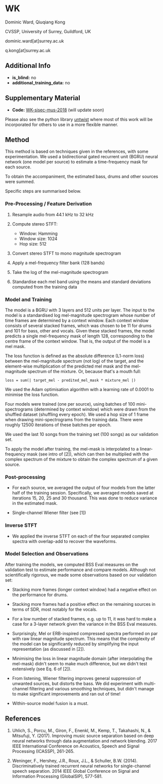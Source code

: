# WK

Dominic Ward, Qiuqiang Kong

CVSSP, University of Surrey, Guildford, UK

dominic.ward[at]surrey.ac.uk

q.kong[at]surrey.ac.uk

## Additional Info

* __is_blind:__ no
* __additional_training_data:__ no

## Supplementary Material

* __Code:__ [WK-sisec-mus-2018](https://github.com/CVSSP/WK-sisec-mus-2018) (will update soon)

Please also see the python library
[untwist](https://github.com/IoSR-Surrey/untwist) where most of this work will
be incorporated for others to use in a more flexible manner.

## Method

This method is based on techniques given in the references, with some
experimentation. We used a bidirectional gated recurrent unit (BGRU) neural
network (one model per source) to estimate a time-frequency mask for each
source.

To obtain the accompaniment, the estimated bass, drums and other sources were
summed.

Specific steps are summarised below.

### Pre-Processing / Feature Derivation

1. Resample audio from 44.1 kHz to 32 kHz
2. Compute stereo STFT:

    - Window: Hamming
    - Window size: 1024
    - Hop size: 512

3. Convert stereo STFT to mono magnitude spectrogram
4. Apply a mel-frequency filter bank (128 bands)
5. Take the log of the mel-magnitude spectrogram
6. Standardise each mel band using the means and standard deviations computed
   from the training data

### Model and Training

The model is a BGRU with 3 layers and 512 units per layer. The input to the
model is a standardised log mel-magnitude spectrogram whose number of time
frames are determined by a context window. Each context window consists of
several stacked frames, which was chosen to be 11 for drums and 101 for bass,
other and vocals. Given these stacked frames, the model predicts a single
mel-frequency mask of length 128, corresponding to the centre frame of the
context window. That is, the output of the model is a mel mask. 

The loss function is defined as the absolute difference (L1-norm loss) between
the mel-magnitude spectrum (not log) of the target, and the element-wise
multiplication of the predicted mel mask and the mel-magnitude spectrum of the
mixture. Or, because that's a mouth full:

`loss = sum(| target_mel - predited_mel_mask * mixture_mel |)`

We used the Adam optimisation algorithm with a learning rate of 0.0001 to
minimise the loss function. 

Four models were trained (one per source), using batches of 100
mini-spectrograms (determined by context window) which were drawn from the
shuffled dataset (shuffling every epoch). We used a hop size of 1 frame when
drawing mini-spectrograms from the training data. There were roughly 12500
iterations of these batches per epoch.

We used the last 10 songs from the training set (100 songs) as our validation
set.

To apply the model after training, the mel-mask is interpolated to a
linear-frequency mask (see intro of [2]), which can then be multiplied with the
complex spectrum of the mixture to obtain the complex spectrum of a given
source.

### Post-processing

- For each source, we averaged the output of four models from the latter half of
    the training session. Specifically, we averaged models saved at iterations
    15, 20, 25 and 30 thousand. This was done to reduce variance in the
    estimated mask.

- Single-channel Wiener filter (see [1])

### Inverse STFT

- We applied the inverse STFT on each of the four separated complex spectra
    with overlap-add to recover the waveforms.


### Model Selection and Observations

After training the models, we computed BSS Eval measures on the validation test
to estimate performance and compare models. Although not scientifically
rigorous, we made some observations based on our validation set:

- Stacking more frames (longer context window) had a negative effect on the
    performance for drums.

- Stacking more frames had a positive effect on the remaining sources in terms
    of SDR, most notably for the vocals.

- For a low number of stacked frames, e.g. up to 11, it was hard to make a case
    for a 3-layer network given the variance in the BSS Eval measures.

- Surprisingly, Mel or ERB-inspired compressed spectra performed on par with raw
    linear magnitude spectrum. This means that the complexity of the model can
    be significantly reduced by simplifying the input representation (as
    discussed in [2]).

- Minimising the loss in linear magnitude domain (after interpolating the
    mel-mask) didn't seem to make much difference, but we didn't test
    extensively (see Eq.  6 of [2]).
    
- From listening, Wiener filtering improves general suppression of unwanted
    sources, but distorts the bass. We did experiment with multi-channel
    filtering and various smoothing techniques, but didn't manage to make
    significant improvements and ran out of time!

- Within-source model fusion is a must.

## References

1. Uhlich, S., Porcu, M., Giron, F., Enenkl, M., Kemp, T., Takahashi, N., &
   Mitsufuji, Y. (2017). Improving music source separation based on deep neural
   networks through data augmentation and network blending. 2017 IEEE
   International Conference on Acoustics, Speech and Signal Processing (ICASSP),
   261-265.

2. Weninger, F., Hershey, J.R., Roux, J.L., & Schuller, B.W. (2014).
   Discriminatively trained recurrent neural networks for single-channel speech
   separation. 2014 IEEE Global Conference on Signal and Information Processing
   (GlobalSIP), 577-581.
